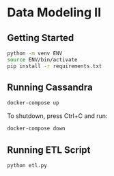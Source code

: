 # Data Modeling II

## Getting Started

```sh
python -m venv ENV
source ENV/bin/activate
pip install -r requirements.txt
```

## Running Cassandra

```sh
docker-compose up
```

To shutdown, press Ctrl+C and run:

```sh
docker-compose down
```

## Running ETL Script
```sh
python etl.py
```
